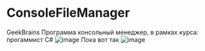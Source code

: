 # ConsoleFileManager
GeekBrains
Программа консольный менеджер, в рамках курса: прогаммист C#
![image](https://user-images.githubusercontent.com/77263313/112427394-8eee2480-8d4a-11eb-8f75-034b929ab31e.png)
Пока вот так 
![image](https://user-images.githubusercontent.com/77263313/112937862-1e237f80-9131-11eb-9a8f-d782bb5dff6f.png)

